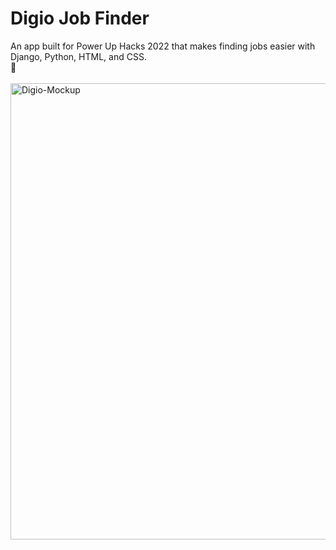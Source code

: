 # Digio Job Finder
An app built for Power Up Hacks 2022 that makes finding jobs easier with Django, Python, HTML, and CSS.
<br>
🔑
<br>
<br>
<img alt="Digio-Mockup" width="730" src="https://i.ibb.co/cY521V9/digio-mockup.jpg">
